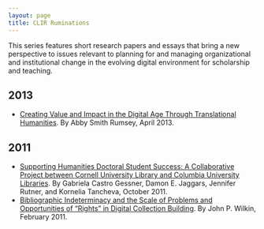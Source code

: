 ```yaml
---
layout: page
title: CLIR Ruminations
---
```

This series features short research papers and essays that bring a new perspective to issues relevant to planning for and managing organizational and institutional change in the evolving digital environment for scholarship and teaching.


## 2013

* [Creating Value and Impact in the Digital Age Through Translational Humanities](https://zenodo.org/record/7616682). By Abby Smith Rumsey, April 2013.

## 2011

* [Supporting Humanities Doctoral Student Success: A Collaborative Project between Cornell University Library and Columbia University Libraries](https://zenodo.org/record/7616646). By Gabriela Castro Gessner, Damon E. Jaggars, Jennifer Rutner, and Kornelia Tancheva, October 2011.
* [Bibliographic Indeterminacy and the Scale of Problems and Opportunities of “Rights” in Digital Collection Building](https://zenodo.org/record/7616595). By John P. Wilkin, February 2011.